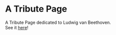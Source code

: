 # A Tribute Page
A Tribute Page dedicated to Ludwig van Beethoven. <br>
See it <a href="https://txlocnguyen.github.io/tribute-page/index.html" alt="link to page">here</a>!
